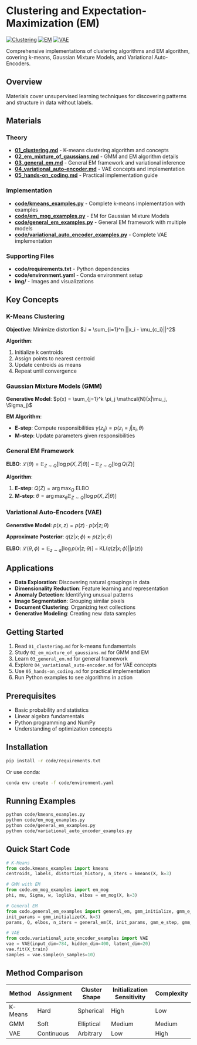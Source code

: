 # Clustering and Expectation-Maximization (EM)

[![Clustering](https://img.shields.io/badge/Clustering-K-means%20%26%20GMM-blue.svg)](https://en.wikipedia.org/wiki/Cluster_analysis)
[![EM](https://img.shields.io/badge/EM-Expectation%20Maximization-green.svg)](https://en.wikipedia.org/wiki/Expectation%E2%80%93maximization_algorithm)
[![VAE](https://img.shields.io/badge/VAE-Variational%20Autoencoder-purple.svg)](https://en.wikipedia.org/wiki/Variational_autoencoder)

Comprehensive implementations of clustering algorithms and EM algorithm, covering k-means, Gaussian Mixture Models, and Variational Auto-Encoders.

## Overview

Materials cover unsupervised learning techniques for discovering patterns and structure in data without labels.

## Materials

### Theory
- **[01_clustering.md](01_clustering.md)** - K-means clustering algorithm and concepts
- **[02_em_mixture_of_gaussians.md](02_em_mixture_of_gaussians.md)** - GMM and EM algorithm details
- **[03_general_em.md](03_general_em.md)** - General EM framework and variational inference
- **[04_variational_auto-encoder.md](04_variational_auto-encoder.md)** - VAE concepts and implementation
- **[05_hands-on_coding.md](05_hands-on_coding.md)** - Practical implementation guide

### Implementation
- **[code/kmeans_examples.py](code/kmeans_examples.py)** - Complete k-means implementation with examples
- **[code/em_mog_examples.py](code/em_mog_examples.py)** - EM for Gaussian Mixture Models
- **[code/general_em_examples.py](code/general_em_examples.py)** - General EM framework with multiple models
- **[code/variational_auto_encoder_examples.py](code/variational_auto_encoder_examples.py)** - Complete VAE implementation

### Supporting Files
- **code/requirements.txt** - Python dependencies
- **code/environment.yaml** - Conda environment setup
- **img/** - Images and visualizations

## Key Concepts

### K-Means Clustering
**Objective**: Minimize distortion $J = \sum_{i=1}^n ||x_i - \mu_{c_i}||^2$

**Algorithm**:
1. Initialize k centroids
2. Assign points to nearest centroid
3. Update centroids as means
4. Repeat until convergence

### Gaussian Mixture Models (GMM)
**Generative Model**: $p(x) = \sum_{j=1}^k \pi_j \mathcal{N}(x|\mu_j, \Sigma_j)$

**EM Algorithm**:
- **E-step**: Compute responsibilities $\gamma(z_{ij}) = p(z_i = j|x_i, \theta)$
- **M-step**: Update parameters given responsibilities

### General EM Framework
**ELBO**: $\mathcal{L}(\theta) = \mathbb{E}_{Z\sim Q}[\log p(X,Z|\theta)] - \mathbb{E}_{Z\sim Q}[\log Q(Z)]$

**Algorithm**:
1. **E-step**: $Q(Z) = \arg\max_Q$ ELBO
2. **M-step**: $\theta = \arg\max_\theta \mathbb{E}_{Z\sim Q}[\log p(X,Z|\theta)]$

### Variational Auto-Encoders (VAE)
**Generative Model**: $p(x,z) = p(z) \cdot p(x|z; \theta)$

**Approximate Posterior**: $q(z|x; \phi) \approx p(z|x; \theta)$

**ELBO**: $\mathcal{L}(\theta,\phi) = \mathbb{E}_{z\sim q}[\log p(x|z;\theta)] - \text{KL}(q(z|x;\phi) || p(z))$

## Applications

- **Data Exploration**: Discovering natural groupings in data
- **Dimensionality Reduction**: Feature learning and representation
- **Anomaly Detection**: Identifying unusual patterns
- **Image Segmentation**: Grouping similar pixels
- **Document Clustering**: Organizing text collections
- **Generative Modeling**: Creating new data samples

## Getting Started

1. Read `01_clustering.md` for k-means fundamentals
2. Study `02_em_mixture_of_gaussians.md` for GMM and EM
3. Learn `03_general_em.md` for general framework
4. Explore `04_variational_auto-encoder.md` for VAE concepts
5. Use `05_hands-on_coding.md` for practical implementation
6. Run Python examples to see algorithms in action

## Prerequisites

- Basic probability and statistics
- Linear algebra fundamentals
- Python programming and NumPy
- Understanding of optimization concepts

## Installation

```bash
pip install -r code/requirements.txt
```

Or use conda:
```bash
conda env create -f code/environment.yaml
```

## Running Examples

```bash
python code/kmeans_examples.py
python code/em_mog_examples.py
python code/general_em_examples.py
python code/variational_auto_encoder_examples.py
```

## Quick Start Code

```python
# K-Means
from code.kmeans_examples import kmeans
centroids, labels, distortion_history, n_iters = kmeans(X, k=3)

# GMM with EM
from code.em_mog_examples import em_mog
phi, mu, Sigma, w, logliks, elbos = em_mog(X, k=3)

# General EM
from code.general_em_examples import general_em, gmm_initialize, gmm_e_step, gmm_m_step
init_params = gmm_initialize(X, k=3)
params, Q, elbos, n_iters = general_em(X, init_params, gmm_e_step, gmm_m_step)

# VAE
from code.variational_auto_encoder_examples import VAE
vae = VAE(input_dim=784, hidden_dim=400, latent_dim=20)
vae.fit(X_train)
samples = vae.sample(n_samples=10)
```

## Method Comparison

| Method | Assignment | Cluster Shape | Initialization Sensitivity | Complexity |
|--------|------------|---------------|---------------------------|------------|
| K-Means | Hard | Spherical | High | Low |
| GMM | Soft | Elliptical | Medium | Medium |
| VAE | Continuous | Arbitrary | Low | High |